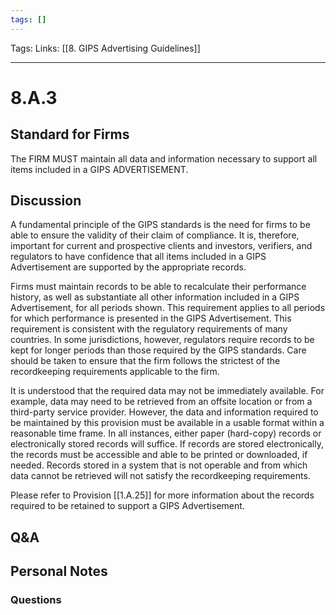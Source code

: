 ```yaml
---
tags: []
---
```

Tags:
Links: [[8. GIPS Advertising Guidelines]]
___
# 8.A.3
## Standard for Firms
The FIRM MUST maintain all data and information necessary to support all items included in a GIPS ADVERTISEMENT.
## Discussion
A fundamental principle of the GIPS standards is the need for firms to be able to ensure the validity of their claim of compliance. It is, therefore, important for current and prospective clients and investors, verifiers, and regulators to have confidence that all items included in a GIPS Advertisement are supported by the appropriate records.

Firms must maintain records to be able to recalculate their performance history, as well as substantiate all other information included in a GIPS Advertisement, for all periods shown. This requirement applies to all periods for which performance is presented in the GIPS Advertisement. This requirement is consistent with the regulatory requirements of many countries. In some jurisdictions, however, regulators require records to be kept for longer periods than those required by the GIPS standards. Care should be taken to ensure that the firm follows the strictest of the recordkeeping requirements applicable to the firm.

It is understood that the required data may not be immediately available. For example, data may need to be retrieved from an offsite location or from a third-party service provider. However, the data and information required to be maintained by this provision must be available in a usable format within a reasonable time frame. In all instances, either paper (hard-copy) records or electronically stored records will suffice. If records are stored electronically, the records must be accessible and able to be printed or downloaded, if needed. Records stored in a system that is not operable and from which data cannot be retrieved will not satisfy the recordkeeping requirements.

Please refer to Provision [[1.A.25]] for more information about the records required to be retained to support a GIPS Advertisement.
## Q&A

## Personal Notes

### Questions